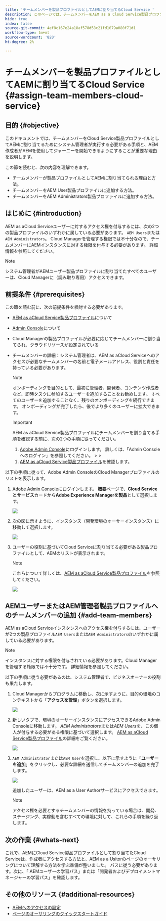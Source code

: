 ```yaml
---
title: 'チームメンバーを製品プロファイルとしてAEMに割り当てるCloud Service '
description: このページでは、チームメンバーをAEM as a Cloud Service製品プロファイルに割り当てる方法について説明します
hide: true
index: false
source-git-commit: 4ef8c167e24a18af578d58c21fd1079a080f71d1
workflow-type: tm+mt
source-wordcount: '820'
ht-degree: 2%

---
```



# チームメンバーを製品プロファイルとしてAEMに割り当てるCloud Service {#assign-team-members-cloud-service}

## 目的 {#objective}

このドキュメントでは、チームメンバーをCloud Service製品プロファイルとしてAEMに割り当てるためにシステム管理者が実行する必要がある手順と、AEM作成者がAEMを使用してジャーニーを開始できるようにすることが重要な理由を説明します。

この節を読むと、次の内容を理解できます。

* チームメンバーが製品プロファイルとしてAEMに割り当てられる理由と方法。
* チームメンバーをAEM User製品プロファイルに追加する方法。
* チームメンバーをAEM Administrators製品プロファイルに追加する方法。


## はじめに {#introduction}

AEM as aCloud Serviceユーザーに対するアクセス権を付与するには、次の2つの製品プロファイルのいずれかに属している必要があります。 `AEM Users`または`AEM Administrators`。 Cloud Managerを管理する権限では不十分なので、チームメンバーにAEMインスタンスに対する権限を付与する必要があります。 詳細情報を参照してください。

>[!NOTE]
>システム管理者がAEMユーザー製品プロファイルに割り当てたすべてのユーザーは、Cloud Managerに（読み取り専用）アクセスできます。

## 前提条件 {#prerequisites}

この節を読む前に、次の前提条件を検討する必要があります。

* [AEM as aCloud Service製品プロファイル](https://experienceleague.adobe.com/docs/experience-manager-cloud-service/onboarding/onboarding-concepts/aem-cs-team-product-profiles.html?lang=en#aem-product-profiles)について
* [Admin Console](https://experienceleague.adobe.com/docs/experience-manager-cloud-service/onboarding/onboarding-concepts/admin-console.html?lang=en)について
* Cloud Managerの製品プロファイルが必要に応じてチームメンバーに割り当てられ、クラウドリソースが設定されている
* チームメンバーの詳細：システム管理者は、AEM as aCloud Serviceへのアクセスが必要なチームメンバーの名前と電子メールアドレス、役割と責任を持っている必要があります。

   >[!NOTE]
   >オンボーディングを目的として、最初に管理者、開発者、コンテンツ作成者など、即時タスクに参加するユーザーを追加することをお勧めします。 すべてのユーザーを追加することなく、残りのオンボーディングを続行できます。 オンボーディングが完了したら、後でより多くのユーザーに拡大できます。


   >[!IMPORTANT]
   >AEM as aCloud Service製品プロファイルにチームメンバーを割り当てる手順を確認する前に、次の2つの手順に従ってください。
   >
   >1. [Adobe Admin Console](https://experienceleague.adobe.com/docs/experience-manager-cloud-service/onboarding/onboarding-concepts/admin-console.html?lang=en)にログインします。 詳しくは、「Admin Consoleへのログイン」を参照してください。
      >
      >
   1. [AEM as aCloud Service製品プロファイル](https://experienceleague.adobe.com/docs/experience-manager-cloud-service/onboarding/onboarding-concepts/aem-cs-team-product-profiles.html?lang=en#aem-product-profiles)を確認します。


以下の手順に従って、Adobe Admin ConsoleのCloud Managerプロファイルのリストを表示します。

1. [Adobe Admin Console](https://adminconsole.adobe.com/)にログインします。 **概要**&#x200B;ページで、**Cloud Serviceとサービス**&#x200B;カードから&#x200B;**Adobe Experience Managerを製品**&#x200B;として選択します。

   ![](/help/onboarding/onboarding-journey/assets/assign-team1.png)

1. 次の図に示すように、インスタンス（開発環境のオーサーインスタンス）に移動して選択します。

   ![](/help/onboarding/onboarding-journey/assets/cloud-profiles-1.png)


1. ユーザーの役割に基づいてCloud Serviceに割り当てる必要がある製品プロファイルとして、AEMのリストが表示されます。

   >[!NOTE]
   >これらについて詳しくは、[AEM as aCloud Service製品プロファイル](https://experienceleague.adobe.com/docs/experience-manager-cloud-service/onboarding/onboarding-concepts/aem-cs-team-product-profiles.html?lang=en#aem-product-profiles)を参照してください。

   ![](/help/onboarding/onboarding-journey/assets/cloud-profiles-2.png)


## AEMユーザーまたはAEM管理者製品プロファイルへのチームメンバーの追加 {#add-team-members}

AEM as aCloud Serviceインスタンスへのアクセス権を付与するには、ユーザーが2つの製品プロファイル`AEM Users`または`AEM Administrators`のいずれかに属している必要があります。

>[!NOTE]
>インスタンスに対する権限を付与されている必要があります。Cloud Managerを管理する権限では不十分です。 詳細情報を参照してください。

以下の手順に従う必要があるのは、システム管理者で、ビジネスオーナーの役割も果たします。

1. Cloud Managerからプログラムに移動し、次に示すように、目的の環境のコンテキストから「**アクセスを管理**」ボタンを選択します。

   ![](/help/onboarding/onboarding-journey/assets/add-team1.png)

1. 新しいタブで、環境のオーサーインスタンスにアクセスできるAdobe Admin Consoleに移動します。 *AEM Administrators*&#x200B;または&#x200B;*AEM Users*&#x200B;を、この個人が付与する必要がある権限に基づいて選択します。 [AEM as aCloud Service製品プロファイル](https://experienceleague.adobe.com/docs/experience-manager-cloud-service/onboarding/onboarding-concepts/aem-cs-team-product-profiles.html?lang=en#aem-product-profiles)の詳細をご覧ください。

   ![](/help/onboarding/onboarding-journey/assets/add-team2.png)

1. `AEM Administrator`または`AEM User`を選択し、以下に示すように「**ユーザーを追加**」をクリックし、必要な詳細を送信してチームメンバーの追加を完了します。

   ![](/help/onboarding/onboarding-journey/assets/add-team3.png)

   追加したユーザーは、AEM as a User Authorサービスにアクセスできます。

   >[!NOTE]
   >アクセス権を必要とするチームメンバーの情報を持っている場合は、開発、ステージング、実稼動を含むすべての環境に対して、これらの手順を繰り返します。


## 次の作業 {#whats-next}

これで、AEMにCloud Service製品プロファイルとして割り当てたCloud Serviceは、作成者にアクセスする方法と、AEM as a Usitorのページのオーサリングについて理解する方法を学ぶ準備が整いました。 パスに従う必要があります。次に、「 AEMユーザーの学習パス」または「開発者およびデプロイメントマネージャーの学習パス」を確認します。

## その他のリソース {#additional-resources}

* [AEMへのアクセスの設定](https://experienceleague.adobe.com/docs/experience-manager-learn/cloud-service/accessing/walk-through.html?lang=en)
* [ページのオーサリングのクイックスタートガイド](https://experienceleague.adobe.com/docs/experience-manager-cloud-service/sites/authoring/getting-started/quick-start.html?lang=en)
